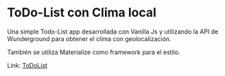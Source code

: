 # ToDo-List con Clima local

Una simple Todo-List app desarrollada con Vanilla Js y utilizando la API de Wunderground para obtener el clima con geolocalización.

También se utiliza Materialize como framework para el estilo.

Link: [ToDoList](http://pablofassio.com/ToDoList/)
